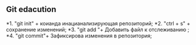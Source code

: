 ## Git edacution

*1. "git init" + коианда инацианализирующая репозиторий; 
*2. "ctrl + s" + сохранение изменений; 
*3. "git add "+ Добавить файл к отслеживанию ; 
*4. "git commit"+ Зафиксирова изменения в репозитория; 